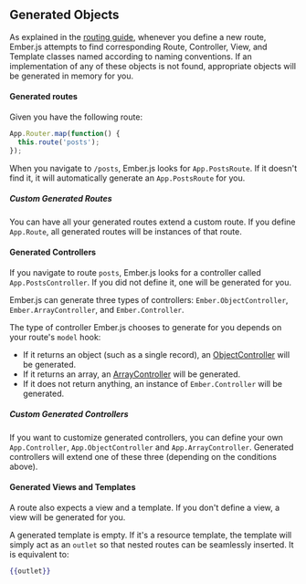## Generated Objects

As explained in the [routing guide][1], whenever you define a new route,
Ember.js attempts to find corresponding Route, Controller, View, and Template
classes named according to naming conventions. If an implementation of any of
these objects is not found, appropriate objects will be generated in memory for you.

[1]: /guides/routing/defining-your-routes

#### Generated routes

Given you have the following route:

```javascript
App.Router.map(function() {
  this.route('posts');
});
```

When you navigate to `/posts`, Ember.js looks for `App.PostsRoute`.
If it doesn't find it, it will automatically generate an `App.PostsRoute` for you.


##### Custom Generated Routes
You can have all your generated routes extend a custom route.  If you define `App.Route`,
all generated routes will be instances of that route.



#### Generated Controllers

If you navigate to route `posts`, Ember.js looks for a controller called `App.PostsController`.
If you did not define it, one will be generated for you.

Ember.js can generate three types of controllers:
`Ember.ObjectController`, `Ember.ArrayController`, and `Ember.Controller`.

The type of controller Ember.js chooses to generate for you depends on your route's
`model` hook:

- If it returns an object (such as a single record), an [ObjectController][2] will be generated.
- If it returns an array, an [ArrayController][3] will be generated.
- If it does not return anything, an instance of `Ember.Controller` will be generated.


[2]: /guides/controllers/representing-a-single-model-with-objectcontroller
[3]: /guides/controllers/representing-multiple-models-with-arraycontroller


##### Custom Generated Controllers

If you want to customize generated controllers, you can define your own `App.Controller`, `App.ObjectController`
and `App.ArrayController`.  Generated controllers will extend one of these three (depending on the conditions above).



#### Generated Views and Templates

A route also expects a view and a template.  If you don't define a view,
a view will be generated for you.

A generated template is empty.
If it's a resource template, the template will simply act
as an `outlet` so that nested routes can be seamlessly inserted.  It is equivalent to:

```handlebars
{{outlet}}
```



